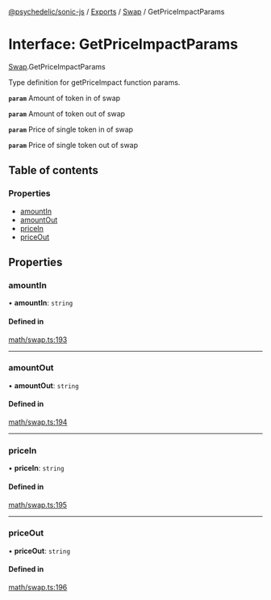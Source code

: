 [@psychedelic/sonic-js](../README.md) / [Exports](../modules.md) / [Swap](../modules/Swap.md) / GetPriceImpactParams

# Interface: GetPriceImpactParams

[Swap](../modules/Swap.md).GetPriceImpactParams

Type definition for getPriceImpact function params.

**`param`** Amount of token in of swap

**`param`** Amount of token out of swap

**`param`** Price of single token in of swap

**`param`** Price of single token out of swap

## Table of contents

### Properties

- [amountIn](Swap.GetPriceImpactParams.md#amountin)
- [amountOut](Swap.GetPriceImpactParams.md#amountout)
- [priceIn](Swap.GetPriceImpactParams.md#pricein)
- [priceOut](Swap.GetPriceImpactParams.md#priceout)

## Properties

### amountIn

• **amountIn**: `string`

#### Defined in

[math/swap.ts:193](https://github.com/Psychedelic/sonic-js/blob/1430250/src/math/swap.ts#L193)

___

### amountOut

• **amountOut**: `string`

#### Defined in

[math/swap.ts:194](https://github.com/Psychedelic/sonic-js/blob/1430250/src/math/swap.ts#L194)

___

### priceIn

• **priceIn**: `string`

#### Defined in

[math/swap.ts:195](https://github.com/Psychedelic/sonic-js/blob/1430250/src/math/swap.ts#L195)

___

### priceOut

• **priceOut**: `string`

#### Defined in

[math/swap.ts:196](https://github.com/Psychedelic/sonic-js/blob/1430250/src/math/swap.ts#L196)
